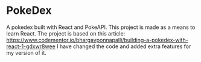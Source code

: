 # PokeDex
A pokedex built with React and PokeAPI.
This project is made as a means to learn React.
The project is based on this article: https://www.codementor.io/bhargavponnapalli/building-a-pokedex-with-react-1-gdxwr8wee
I have changed the code and added extra features for my version of it. 
